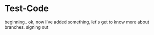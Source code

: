 # Test-Code
beginning..
ok, now I've added something, let's get to know more about branches.
signing out
